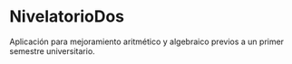 # NivelatorioDos
Aplicación para mejoramiento aritmético y algebraico previos a un primer semestre universitario.
